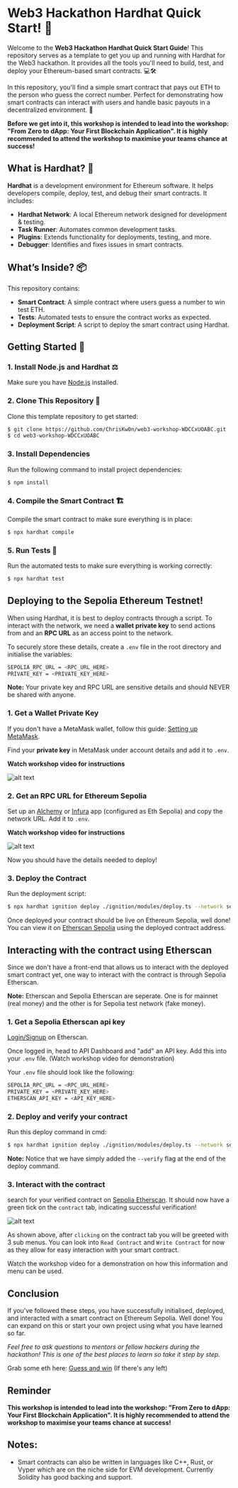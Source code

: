# Web3 Hackathon Hardhat Quick Start! 🚀

Welcome to the **Web3 Hackathon Hardhat Quick Start Guide**! This repository serves as a template to get you up and running with Hardhat for the Web3 hackathon. It provides all the tools you'll need to build, test, and deploy your Ethereum-based smart contracts. 💻🛠️

In this repository, you'll find a simple smart contract that pays out ETH to the person who guess the correct number. Perfect for demonstrating how smart contracts can interact with users and handle basic payouts in a decentralized environment. 💸

**Before we get into it, this workshop is intended to lead into the workshop: "From Zero to dApp: Your First Blockchain Application". It is highly recommended to attend the workshop to maximise your teams chance at success!**

## What is Hardhat? 🧐

**Hardhat** is a development environment for Ethereum software. It helps developers compile, deploy, test, and debug their smart contracts. It includes:

- **Hardhat Network**: A local Ethereum network designed for development & testing.
- **Task Runner**: Automates common development tasks.
- **Plugins**: Extends functionality for deployments, testing, and more.
- **Debugger**: Identifies and fixes issues in smart contracts.

## What’s Inside? 📦

This repository contains:

- **Smart Contract**: A simple contract where users guess a number to win test ETH.
- **Tests**: Automated tests to ensure the contract works as expected.
- **Deployment Script**: A script to deploy the smart contract using Hardhat.

## Getting Started 🏁

### 1. Install Node.js and Hardhat ⚖️

Make sure you have [Node.js](https://nodejs.org/) installed.

### 2. Clone This Repository 💽

Clone this template repository to get started:

```bash
$ git clone https://github.com/ChrisKw0n/web3-workshop-WDCCxUOABC.git
$ cd web3-workshop-WDCCxUOABC
```

### 3. Install Dependencies

Run the following command to install project dependencies:

```bash
$ npm install
```

### 4. Compile the Smart Contract 🏗️

Compile the smart contract to make sure everything is in place:

```bash
$ npx hardhat compile
```

### 5. Run Tests 🧪

Run the automated tests to make sure everything is working correctly:

```bash
$ npx hardhat test
```

## Deploying to the Sepolia Ethereum Testnet!

When using Hardhat, it is best to deploy contracts through a script. To interact with the network, we need a **wallet private key** to send actions from and an **RPC URL** as an access point to the network.

To securely store these details, create a `.env` file in the root directory and initialise the variables:

```bash
SEPOLIA_RPC_URL = <RPC_URL_HERE>
PRIVATE_KEY = <PRIVATE_KEY_HERE>
```

**Note:** Your private key and RPC URL are sensitive details and should NEVER be shared with anyone.

### 1. Get a Wallet Private Key

If you don't have a MetaMask wallet, follow this guide: [Setting up MetaMask](https://support.metamask.io/start/getting-started-with-metamask/).

Find your **private key** in MetaMask under account details and add it to `.env`.

**Watch workshop video for instructions**

![alt text](images/image-2.png)

### 2. Get an RPC URL for Ethereum Sepolia

Set up an [Alchemy](https://dashboard.alchemy.com/) or [Infura](https://www.infura.io/) app (configured as Eth Sepolia) and copy the network URL. Add it to `.env`.

**Watch workshop video for instructions**

![alt text](images/image-3.png)

Now you should have the details needed to deploy!

### 3. Deploy the Contract

Run the deployment script:

```bash
$ npx hardhat ignition deploy ./ignition/modules/deploy.ts --network sepolia
```

Once deployed your contract should be live on Ethereum Sepolia, well done! You can view it on [Etherscan Sepolia](https://sepolia.etherscan.io/) using the deployed contract address.

## Interacting with the contract using Etherscan

Since we don't have a front-end that allows us to interact with the deployed smart contract yet, one way to interact with the contract is through Sepolia Etherscan.

**Note:** Etherscan and Sepolia Etherscan are seperate. One is for mainnet (real money) and the other is for Sepolia test network (fake money).

### 1. Get a Sepolia Etherscan api key

[Login/Signup](https://etherscan.io/login) on Etherscan.

Once logged in, head to API Dashboard and "add" an API key. Add this into your `.env` file. (Watch workshop video for demonstration)

Your `.env` file should look like the following:

```bash
SEPOLIA_RPC_URL = <RPC_URL_HERE>
PRIVATE_KEY = <PRIVATE_KEY_HERE>
ETHERSCAN_API_KEY = <API_KEY_HERE>
```

### 2. Deploy and verify your contract

Run this deploy command in cmd:

```bash
$ npx hardhat ignition deploy ./ignition/modules/deploy.ts --network sepolia --verify
```

**Note:** Notice that we have simply added the `--verify` flag at the end of the deploy command.

### 3. Interact with the contract

search for your verified contract on [Sepolia Etherscan](https://sepolia.etherscan.io/). It should now have a green tick on the `contract` tab, indicating successful verification!

![alt text](image.png)

As shown above, after `clicking` on the contract tab you will be greeted with 3 sub menus. You can look into `Read Contract` and `Write Contract` for now as they allow for easy interaction with your smart contract.

Watch the workshop video for a demonstration on how this information and menu can be used.

## Conclusion

If you’ve followed these steps, you have successfully initialised, deployed, and interacted with a smart contract on Ethereum Sepolia. Well done! You can expand on this or start your own project using what you have learned so far.

_Feel free to ask questions to mentors or fellow hackers during the hackathon! This is one of the best places to learn so take it step by step._

Grab some eth here: [Guess and win](https://sepolia.etherscan.io/address/0xEfDF858DA0Ad1231248b90c44C33534f484CFF81#writeContract) (If there's any left)

## Reminder

**This workshop is intended to lead into the workshop: "From Zero to dApp: Your First Blockchain Application". It is highly recommended to attend the workshop to maximise your teams chance at success!**

## Notes:

- Smart contracts can also be written in languages like C++, Rust, or Vyper which are on the niche side for EVM development. Currently Solidity has good backing and support.
